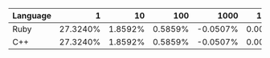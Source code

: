 | Language | 1 | 10 | 100 | 1000 | 10000 | 100000 |
| --- |  ---:| ---:| ---:| ---:| ---:| ---:|
| Ruby | 27.3240% | 1.8592% | 0.5859% | -0.0507% | 0.0002% | -0.0010% |
| C++ | 27.3240% | 1.8592% | 0.5859% | -0.0507% | 0.0002% | -0.0074% |

